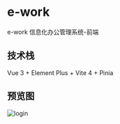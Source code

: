 # e-work

e-work 信息化办公管理系统-前端

## 技术栈

Vue 3 + Element Plus + Vite 4 + Pinia

## 预览图

![login](https://github.com/Ezra-Chan/e-work/assets/26107204/05ac223d-5e04-4952-8729-962b7bd047a2)
